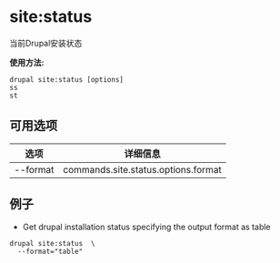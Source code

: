 # site:status
当前Drupal安装状态

**使用方法:**
```
drupal site:status [options]
ss
st
```

## 可用选项
选项 | 详细信息
-------|-------------
--format | commands.site.status.options.format

## 例子
* Get drupal installation status specifying the output format as table
```
drupal site:status  \
  --format="table"
```
